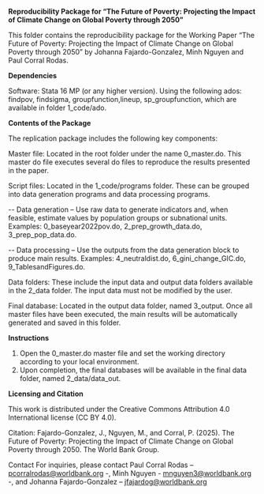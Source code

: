 **Reproducibility Package for “The Future of Poverty: Projecting the Impact of Climate Change on Global Poverty through 2050”**

This folder contains the reproducibility package for the Working Paper “The Future of Poverty: Projecting the Impact of Climate Change on Global Poverty through 2050” by Johanna Fajardo-Gonzalez, Minh Nguyen and Paul Corral Rodas.

**Dependencies**

Software: Stata 16 MP (or any higher version).  Using the following ados: findpov, findsigma, groupfunction,lineup, sp_groupfunction, which are available in folder 1_code/ado.
 
**Contents of the Package**

The replication package includes the following key components: 

Master file: Located in the root folder under the name 0_master.do. This master do file executes several do files to reproduce the results presented in the paper.

Script files: Located in the 1_code/programs folder. These can be grouped into data generation programs and data processing programs. 

-- Data generation – Use raw data to generate indicators and, when feasible, estimate values by population groups or subnational units. Examples: 0_baseyear2022pov.do, 2_prep_growth_data.do, 3_prep_pop_data.do.

-- Data processing – Use the outputs from the data generation block to produce main results. Examples: 4_neutraldist.do, 6_gini_change_GIC.do, 9_TablesandFigures.do. 

Data folders: These include the input data and output data folders available in the 2_data folder. The input data must not be modified by the user. 

Final database: Located in the output data folder, named 3_output. Once all master files have been executed, the main results will be automatically generated and saved in this folder. 

**Instructions**

1.	Open the 0_master.do master file and set the working directory according to your local environment. 
2.	Upon completion, the final databases will be available in the final data folder, named 2_data/data_out.
   
**Licensing and Citation**

This work is distributed under the Creative Commons Attribution 4.0 International license (CC BY 4.0). 

Citation: Fajardo-Gonzalez, J., Nguyen, M., and Corral, P. (2025). The Future of Poverty: Projecting the Impact of Climate Change on Global Poverty through 2050. The World Bank Group.

Contact 
For inquiries, please contact Paul Corral Rodas – pcorralrodas@worldbank.org -, Minh Nguyen - mnguyen3@worldbank.org -, and Johanna Fajardo-Gonzalez – jfajardog@worldbank.org

 

